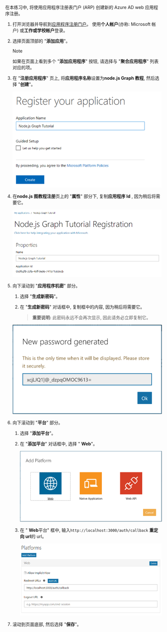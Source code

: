 <!-- markdownlint-disable MD002 MD041 -->

在本练习中, 将使用应用程序注册表门户 (ARP) 创建新的 Azure AD web 应用程序注册。

1. 打开浏览器并导航到[应用程序注册门户](https://apps.dev.microsoft.com)。 使用**个人帐户**(亦称: Microsoft 帐户) 或**工作或学校帐户**登录。

1. 选择页面顶部的 "**添加应用**"。

    > [!NOTE]
    > 如果在页面上看到多个 "**添加应用程序**" 按钮, 请选择与 "**聚合应用程序**" 列表对应的项。

1. 在 "**注册应用程序**" 页上, 将**应用程序名称**设置为**node.js Graph 教程**, 然后选择 "**创建**"。

    ![在应用注册门户网站中创建新应用程序的屏幕截图](./images/arp-create-app-01.png)

1. 在**node.js 图教程注册**页上的 "**属性**" 部分下, 复制**应用程序 Id** , 因为稍后将需要它。

    ![新创建的应用程序 ID 的屏幕截图](./images/arp-create-app-02.png)

1. 向下滚动到 "**应用程序机密**" 部分。

    1. 选择 "**生成新密码**"。
    1. 在 "**生成新密码**" 对话框中, 复制框中的内容, 因为稍后将需要它。

        > **重要说明:** 此密码永远不会再次显示, 因此请务必立即复制它。

    ![新创建的应用程序密码的屏幕截图](./images/arp-create-app-03.png)

1. 向下滚动到 "**平台**" 部分。

    1. 选择 "**添加平台**"。
    1. 在 "**添加平台**" 对话框中, 选择 " **Web**"。

        ![为应用程序创建平台的屏幕截图](./images/arp-create-app-04.png)

    1. 在 " **Web**平台" 框中, 输入`http://localhost:3000/auth/callback` **重定向 url**的 url。

        ![应用程序新添加的 Web 平台的屏幕截图](./images/arp-create-app-05.png)

1. 滚动到页面底部, 然后选择 "**保存**"。